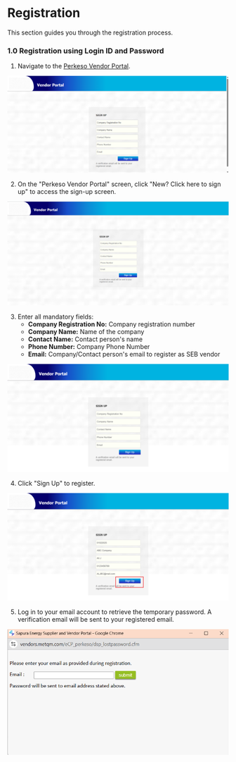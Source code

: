 # Registration

This section guides you through the registration process.

### 1.0 Registration using Login ID and Password

1. Navigate to the [Perkeso Vendor Portal](https://vendors.metqm.com/eCP_perkeso/).

![registration-1.png](images/registration-1.png)

2. On the "Perkeso Vendor Portal" screen, click "New? Click here to sign up" to access the sign-up screen.

![registration-2.png](.gitbook/assets/signin.png)

3. Enter all mandatory fields:
   * **Company Registration No:** Company registration number
   * **Company Name:** Name of the company
   * **Contact Name:** Contact person's name
   * **Phone Number:** Company Phone Number
   * **Email:** Company/Contact person's email to register as SEB vendor

![registration-3.png](.gitbook/assets/registration-3.png)

4. Click "Sign Up" to register.

![registration-4.png](.gitbook/assets/registration-4.png)

5. Log in to your email account to retrieve the temporary password. A verification email will be sent to your registered email.

![registration-5.png](.gitbook/assets/registration-5.png)
